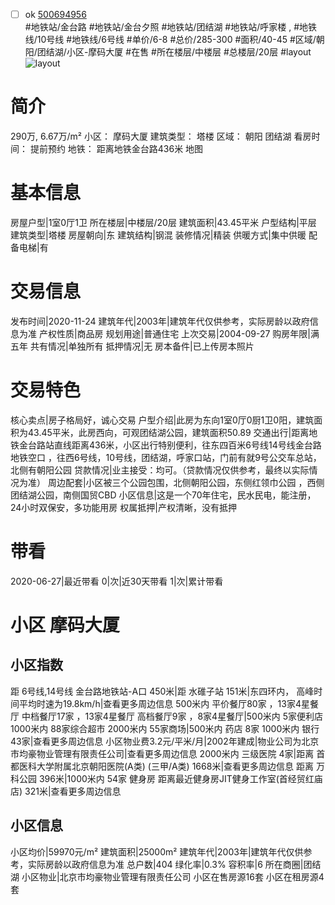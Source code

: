 - [ ] ok [500694956](https://bj.5i5j.com/ershoufang/500694956.html)  
 #地铁站/金台路 #地铁站/金台夕照 #地铁站/团结湖 #地铁站/呼家楼 ,  #地铁线/10号线 #地铁线/6号线
#单价/6-8 #总价/285-300 #面积/40-45   #区域/朝阳/团结湖/小区-摩码大厦 #在售 #所在楼层/中楼层 #总楼层/20层 #layout 
![layout](http://image2.5i5j.com//group1/M00/E7/44/CgqJMl7PBduAN5SHAAIKhccAVEg334.jpg_P5.jpg) 
# 简介 
 290万,  6.67万/m² 
小区： 摩码大厦
建筑类型： 塔楼
区域： 朝阳 团结湖
看房时间： 提前预约
地铁： 距离地铁金台路436米 地图
# 基本信息 
 房屋户型|1室0厅1卫
所在楼层|中楼层/20层
建筑面积|43.45平米
户型结构|平层
建筑类型|塔楼
房屋朝向|东
建筑结构|钢混
装修情况|精装
供暖方式|集中供暖
配备电梯|有
# 交易信息 
 发布时间|2020-11-24
建筑年代|2003年|建筑年代仅供参考，实际房龄以政府信息为准
产权性质|商品房
规划用途|普通住宅
上次交易|2004-09-27
购房年限|满五年
共有情况|单独所有
抵押情况|无
房本备件|已上传房本照片
# 交易特色 
 核心卖点|房子格局好，诚心交易
户型介绍|此房为东向1室0厅0厨1卫0阳，建筑面积为43.45平米，此房西向，可观团结湖公园，建筑面积50.89
交通出行|距离地铁金台路站直线距离436米，小区出行特别便利，往东四百米6号线14号线金台路地铁空口 ，往西6号线，10号线，团结湖，呼家口站，门前有就9号公交车总站，北侧有朝阳公园
贷款情况|业主接受：均可。（贷款情况仅供参考，最终以实际情况为准）
周边配套|小区被三个公园包围，北侧朝阳公园，东侧红领巾公园 ，西侧团结湖公园，南侧国贸CBD
小区信息|这是一个70年住宅，民水民电，能注册，24小时双保安，多功能用房
权属抵押|产权清晰，没有抵押
# 带看 
 2020-06-27|最近带看	 0|次|近30天带看	 1|次|累计带看
# 小区 摩码大厦
## 小区指数 
 距 6号线,14号线 金台路地铁站-A口 450米|距 水碓子站 151米|东四环内， 高峰时间平均时速为19.8km/h|查看更多周边信息
500米内 平价餐厅80家 ，13家4星餐厅
中档餐厅17家 ，13家4星餐厅
高档餐厅9家 ，8家4星餐厅|500米内 5家便利店
1000米内 88家综合超市
2000米内 55家商场|500米内 药店 8家
1000米内 银行 43家|查看更多周边信息
小区物业费3.2元/平米/月|2002年建成|物业公司为北京市均豪物业管理有限责任公司|查看更多周边信息
2000米内 三级医院 4家|距离 首都医科大学附属北京朝阳医院(A类) (三甲/A类) 1668米|查看更多周边信息
距离 万科公园 396米|1000米内 54家 健身房
距离最近健身房JIT健身工作室(首经贸红庙店) 321米|查看更多周边信息
## 小区信息 
 小区均价|59970元/m²
建筑面积|25000m²
建筑年代|2003年|建筑年代仅供参考，实际房龄以政府信息为准
总户数|404
绿化率|0.3%
容积率|6
所在商圈|团结湖
小区物业|北京市均豪物业管理有限责任公司
小区在售房源16套
小区在租房源4套
